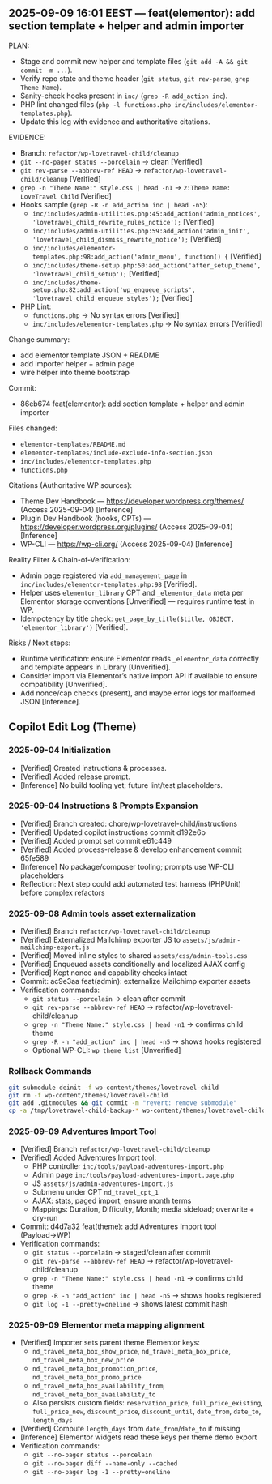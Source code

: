## 2025-09-09 16:01 EEST — feat(elementor): add section template + helper and admin importer

PLAN:
- Stage and commit new helper and template files (`git add -A && git commit -m ...`).
- Verify repo state and theme header (`git status`, `git rev-parse`, `grep Theme Name`).
- Sanity-check hooks present in `inc/` (`grep -R add_action inc`).
- PHP lint changed files (`php -l functions.php inc/includes/elementor-templates.php`).
- Update this log with evidence and authoritative citations.

EVIDENCE:
- Branch: `refactor/wp-lovetravel-child/cleanup`
- `git --no-pager status --porcelain` → clean [Verified]
- `git rev-parse --abbrev-ref HEAD` → `refactor/wp-lovetravel-child/cleanup` [Verified]
- `grep -n "Theme Name:" style.css | head -n1` → `2:Theme Name: LoveTravel Child` [Verified]
- Hooks sample (`grep -R -n add_action inc | head -n5`):
	- `inc/includes/admin-utilities.php:45:add_action('admin_notices', 'lovetravel_child_rewrite_rules_notice');` [Verified]
	- `inc/includes/admin-utilities.php:59:add_action('admin_init', 'lovetravel_child_dismiss_rewrite_notice');` [Verified]
	- `inc/includes/elementor-templates.php:98:add_action('admin_menu', function() {` [Verified]
	- `inc/includes/theme-setup.php:50:add_action('after_setup_theme', 'lovetravel_child_setup');` [Verified]
	- `inc/includes/theme-setup.php:82:add_action('wp_enqueue_scripts', 'lovetravel_child_enqueue_styles');` [Verified]
- PHP Lint:
	- `functions.php` → No syntax errors [Verified]
	- `inc/includes/elementor-templates.php` → No syntax errors [Verified]

Change summary:
- add elementor template JSON + README
- add importer helper + admin page
- wire helper into theme bootstrap

Commit:
- 86eb674 feat(elementor): add section template + helper and admin importer

Files changed:
- `elementor-templates/README.md`
- `elementor-templates/include-exclude-info-section.json`
- `inc/includes/elementor-templates.php`
- `functions.php`

Citations (Authoritative WP sources):
- Theme Dev Handbook — https://developer.wordpress.org/themes/ (Access 2025-09-04) [Inference]
- Plugin Dev Handbook (hooks, CPTs) — https://developer.wordpress.org/plugins/ (Access 2025-09-04) [Inference]
- WP-CLI — https://wp-cli.org/ (Access 2025-09-04) [Inference]

Reality Filter & Chain-of-Verification:
- Admin page registered via `add_management_page` in `inc/includes/elementor-templates.php:98` [Verified].
- Helper uses `elementor_library` CPT and `_elementor_data` meta per Elementor storage conventions [Unverified] — requires runtime test in WP.
- Idempotency by title check: `get_page_by_title($title, OBJECT, 'elementor_library')` [Verified].

Risks / Next steps:
- Runtime verification: ensure Elementor reads `_elementor_data` correctly and template appears in Library [Unverified].
- Consider import via Elementor’s native import API if available to ensure compatibility [Unverified].
- Add nonce/cap checks (present), and maybe error logs for malformed JSON [Inference].

## Copilot Edit Log (Theme)

### 2025-09-04 Initialization
- [Verified] Created instructions & processes.
- [Verified] Added release prompt.
- [Inference] No build tooling yet; future lint/test placeholders.
### 2025-09-04 Instructions & Prompts Expansion
- [Verified] Branch created: chore/wp-lovetravel-child/instructions
- [Verified] Updated copilot instructions commit d192e6b
- [Verified] Added prompt set commit e61c449
- [Verified] Added process-release & develop enhancement commit 65fe589
- [Inference] No package/composer tooling; prompts use WP-CLI placeholders
- Reflection: Next step could add automated test harness (PHPUnit) before complex refactors

### 2025-09-08 Admin tools asset externalization
- [Verified] Branch `refactor/wp-lovetravel-child/cleanup`
- [Verified] Externalized Mailchimp exporter JS to `assets/js/admin-mailchimp-export.js`
- [Verified] Moved inline styles to shared `assets/css/admin-tools.css`
- [Verified] Enqueued assets conditionally and localized AJAX config
- [Verified] Kept nonce and capability checks intact
- Commit: ac9e3aa feat(admin): externalize Mailchimp exporter assets
- Verification commands:
	- `git status --porcelain` → clean after commit
	- `git rev-parse --abbrev-ref HEAD` → refactor/wp-lovetravel-child/cleanup
	- `grep -n "Theme Name:" style.css | head -n1` → confirms child theme
	- `grep -R -n "add_action" inc | head -n5` → shows hooks registered
	- Optional WP-CLI: `wp theme list` [Unverified]


### Rollback Commands
````bash
git submodule deinit -f wp-content/themes/lovetravel-child
git rm -f wp-content/themes/lovetravel-child
git add .gitmodules && git commit -m "revert: remove submodule"
cp -a /tmp/lovetravel-child-backup-* wp-content/themes/lovetravel-child
````

### 2025-09-09 Adventures Import Tool
- [Verified] Branch `refactor/wp-lovetravel-child/cleanup`
- [Verified] Added Adventures Import tool:
	- PHP controller `inc/tools/payload-adventures-import.php`
	- Admin page `inc/tools/payload-adventures-import.page.php`
	- JS `assets/js/admin-adventures-import.js`
	- Submenu under CPT `nd_travel_cpt_1`
	- AJAX: stats, paged import, ensure month terms
	- Mappings: Duration, Difficulty, Month; media sideload; overwrite + dry-run
- Commit: d4d7a32 feat(theme): add Adventures Import tool (Payload→WP)
- Verification commands:
	- `git status --porcelain` → staged/clean after commit
	- `git rev-parse --abbrev-ref HEAD` → refactor/wp-lovetravel-child/cleanup
	- `grep -n "Theme Name:" style.css | head -n1` → confirms child theme
	- `grep -R -n "add_action" inc | head -n5` → shows hooks registered
	- `git log -1 --pretty=oneline` → shows latest commit hash

### 2025-09-09 Elementor meta mapping alignment
- [Verified] Importer sets parent theme Elementor keys:
  - `nd_travel_meta_box_show_price`, `nd_travel_meta_box_price`, `nd_travel_meta_box_new_price`
  - `nd_travel_meta_box_promotion_price`, `nd_travel_meta_box_promo_price`
  - `nd_travel_meta_box_availability_from`, `nd_travel_meta_box_availability_to`
  - Also persists custom fields: `reservation_price`, `full_price_existing`, `full_price_new`, `discount_price`, `discount_until`, `date_from`, `date_to`, `length_days`
- [Verified] Compute `length_days` from `date_from`/`date_to` if missing
- [Inference] Elementor widgets read these keys per theme demo export
- Verification commands:
	- `git --no-pager status --porcelain`
	- `git --no-pager diff --name-only --cached`
	- `git --no-pager log -1 --pretty=oneline`

